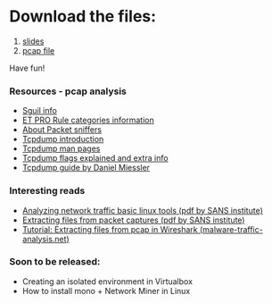 # Download the files:

1. [slides](/somelink)
2. [pcap file](https://www.malware-traffic-analysis.net/2021/02/08/index.html)

Have fun!

### Resources - pcap analysis

* [Sguil info](https://bammv.github.io/sguil/docs.html)
* [ET PRO Rule categories information](https://tools.emergingthreats.net/docs/ETPro%20Rule%20Categories.pdf) 
* [About Packet sniffers](https://www.dnsstuff.com/packet-sniffers)
* [Tcpdump introduction](https://opensource.com/article/18/10/introduction-tcpdump)
* [Tcpdump man pages](https://www.tcpdump.org/manpages/tcpdump.1.html)
* [Tcpdump flags explained and extra info](https://gist.github.com/tuxfight3r/9ac030cb0d707bb446c7)
* [Tcpdump guide by Daniel Miessler](https://danielmiessler.com/study/tcpdump/)

### Interesting reads

* [Analyzing network traffic basic linux tools (pdf by SANS institute)](https://www.sans.org/reading-room/whitepapers/protocols/analyzing-network-traffic-basic-linux-tools-34037)
* [Extracting files from packet captures (pdf by SANS institute)](https://www.sans.org/reading-room/whitepapers/tools/extracting-files-network-packet-captures-36562)
* [Tutorial: Extracting files from pcap in Wireshark (malware-traffic-analysis.net)](https://www.malware-traffic-analysis.net/tutorials/index.html)

### Soon to be released:

- Creating an isolated environment in Virtualbox
- How to install mono + Network Miner in Linux
